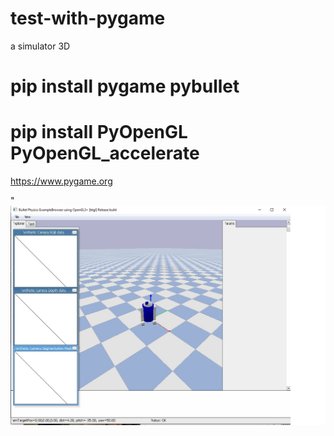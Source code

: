 # test-with-pygame
 a simulator 3D
 
 # pip install pygame pybullet
 # pip install PyOpenGL PyOpenGL_accelerate

https://www.pygame.org

"
![Texto alternativo](https://github.com/0joseDark/test-with-pygame/blob/main/v0-0-0/image/simulator3D.jpg)
